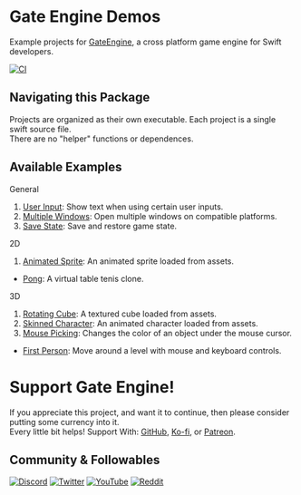 # Gate Engine Demos
Example projects for [GateEngine](https://github.com/STREGAsGate/GateEngine), a cross platform game engine for Swift developers.

[![CI](https://github.com/STREGAsGate/GateEngineDemos/actions/workflows/ci.yml/badge.svg)](https://github.com/STREGAsGate/GateEngineDemos/actions/workflows/ci.yml)

## Navigating this Package
Projects are organized as their own executable.
Each project is a single swift source file.</br>
There are no "helper" functions or dependences.

## Available Examples
General
1. [User Input](Sources/_01_UserInput/UserInput.swift): 
Show text when using certain user inputs.
2. [Multiple Windows](Sources/_02_MultipleWindows/MultipleWindows.swift): 
Open multiple windows on compatible platforms.
3. [Save State](Sources/_03_SavingState/SavingState.swift): 
Save and restore game state.

2D
1. [Animated Sprite](Sources/2D_01_AnimatedSprite/AnimatedSprite.swift): 
An animated sprite loaded from assets.
* [Pong](Sources/2D_Pong/Pong.swift): 
A virtual table tenis clone.

3D
1. [Rotating Cube](Sources/3D_01_RotatingCube/RotatingCube.swift): 
A textured cube loaded from assets.
2. [Skinned Character](Sources/3D_02_SkinnedCharacter/SkinnedCharacter.swift): 
An animated character loaded from assets.
3. [Mouse Picking](Sources/3D_03_MousePicking/MousePicking.swift): 
Changes the color of an object under the mouse cursor.
* [First Person](Sources/3D_FirstPerson/FirstPerson.swift): 
Move around a level with mouse and keyboard controls.

# Support Gate Engine!
If you appreciate this project, and want it to continue, then please consider putting some currency into it.</br>
Every little bit helps! Support With:
[GitHub](https://github.com/sponsors/STREGAsGate),
[Ko-fi](https://ko-fi.com/STREGAsGate),
or
[Patreon](https://www.patreon.com/STREGAsGate).

## Community & Followables
[![Discord](https://img.shields.io/discord/641809158051725322?label=Hang%20Out&logo=Discord&style=social)](https://discord.gg/5JdRJhD)
[![Twitter](https://img.shields.io/twitter/follow/stregasgate?style=social)](https://twitter.com/stregasgate)
[![YouTube](https://img.shields.io/youtube/channel/subscribers/UCBXFkK2B4w9856wBJfCGufg?label=Subscribe&style=social)](https://youtube.com/stregasgate)
[![Reddit](https://img.shields.io/reddit/subreddit-subscribers/stregasgate?style=social)](https://www.reddit.com/r/stregasgate/)
